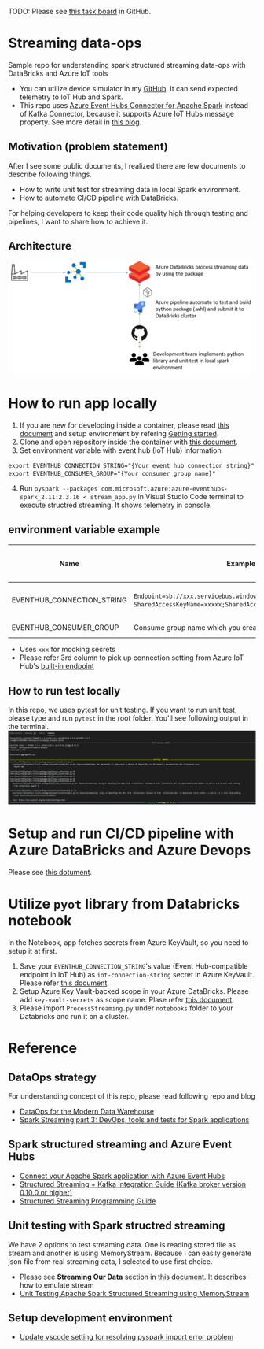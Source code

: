 TODO: 
Please see [this task board](https://github.com/NT-D/streaming-dataops/projects/1) in GitHub.

# Streaming data-ops
Sample repo for understanding spark structured streaming data-ops with DataBricks and Azure IoT tools
- You can utilize device simulator in my [GitHub](https://github.com/NT-D/streaming-dataops-device). It can send expected telemetry to IoT Hub and Spark.
- This repo uses [Azure Event Hubs Connector for Apache Spark](https://github.com/Azure/azure-event-hubs-spark) instead of Kafka Connector, because it supports Azure IoT Hubs message property. See more detail in [this blog](https://medium.com/@masayukiota/comparison-kafka-or-event-hubs-connector-to-consume-streaming-data-from-databricks-in-iot-scenario-5053a3d85f4f).

## Motivation (problem statement)
After I see some public documents, I realized there are few documents to describe following things.
- How to write unit test for streaming data in local Spark environment.
- How to automate CI/CD pipeline with DataBricks.

For helping developers to keep their code quality high through testing and pipelines, I want to share how to achieve it.

## Architecture
![Architecture](./docs/Architecture.png)

# How to run app locally
1. If you are new for developing inside a container, please read [this document](https://code.visualstudio.com/docs/remote/containers) and setup environment by refering [Getting started](https://code.visualstudio.com/docs/remote/containers#_getting-started).
1. Clone and open repository inside the container with [this document](https://code.visualstudio.com/docs/remote/containers#_quick-start-open-a-git-repository-or-github-pr-in-an-isolated-container-volume).
1. Set environment variable with event hub (IoT Hub) information
```shell
export EVENTHUB_CONNECTION_STRING="{Your event hub connection string}"
export EVENTHUB_CONSUMER_GROUP="{Your consumer group name}"
```
4. Run `pyspark --packages com.microsoft.azure:azure-eventhubs-spark_2.11:2.3.16 < stream_app.py` in Visual Studio Code terminal to execute structred streaming. It shows telemetry in console.

## environment variable example
|Name|Example|IoT Hub Build-in endpoints name|
|--|--|--|
|EVENTHUB_CONNECTION_STRING|`Endpoint=sb://xxx.servicebus.windows.net/;  SharedAccessKeyName=xxxxx;SharedAccessKey=xxx;EntityPath=xxxx`|Event Hub-compatible endpoint|
|EVENTHUB_CONSUMER_GROUP|Consume group name which you created. Default is `$Default`|Consumer Groups|

- Uses `xxx` for mocking secrets
- Please refer 3rd column to pick up connection setting from Azure IoT Hub's [built-in endpoint](https://docs.microsoft.com/en-us/azure/iot-hub/iot-hub-devguide-messages-read-builtin)

## How to run test locally
In this repo, we uses [pytest](https://docs.pytest.org/en/stable/) for unit testing. If you want to run unit test, please type and run `pytest` in the root folder. You'll see following output in the terminal.
![pytest](./docs/pytest.PNG)

# Setup and run CI/CD pipeline with Azure DataBricks and Azure Devops
Please see [this dotument](./devops/README.md).

# Utilize `pyot` library from Databricks notebook
In the Notebook, app fetches secrets from Azure KeyVault, so you need to setup it at first.
1. Save your `EVENTHUB_CONNECTION_STRING`'s value (Event Hub-compatible endpoint in IoT Hub) as `iot-connection-string` secret in Azure KeyVault. Please refer [this document](https://docs.microsoft.com/en-us/azure/key-vault/secrets/quick-create-portal).
1. Setup Azure Key Vault-backed scope in your Azure DataBricks. Please add `key-vault-secrets` as scope name. Plase refer [this document](https://docs.microsoft.com/en-us/azure/databricks/security/secrets/secret-scopes#--create-an-azure-key-vault-backed-secret-scope).
1. Please import `ProcessStreaming.py` under `notebooks` folder to your Databricks and run it on a cluster.


# Reference
## DataOps strategy
For understanding concept of this repo, please read following repo and blog
- [DataOps for the Modern Data Warehouse](https://github.com/Azure-Samples/modern-data-warehouse-dataops)
- [Spark Streaming part 3: DevOps, tools and tests for Spark applications](https://www.adaltas.com/en/2019/06/19/spark-devops-tools-test/)

## Spark structured streaming and Azure Event Hubs
- [Connect your Apache Spark application with Azure Event Hubs](https://docs.microsoft.com/en-us/azure/event-hubs/event-hubs-kafka-spark-tutorial)
- [Structured Streaming + Kafka Integration Guide (Kafka broker version 0.10.0 or higher)](https://spark.apache.org/docs/latest/structured-streaming-kafka-integration.html)
- [Structured Streaming Programming Guide](http://spark.apache.org/docs/latest/structured-streaming-programming-guide.html)


## Unit testing with Spark structred streaming
We have 2 options to test streaming data. One is reading stored file as stream and another is using MemoryStream. Because I can easily generate json file from real streaming data, I selected to use first choice.
- Please see **Streaming Our Data** section in [this document](https://hackersandslackers.com/structured-streaming-in-pyspark/). It describes how to emulate stream
- [Unit Testing Apache Spark Structured Streaming using MemoryStream](https://bartoszgajda.com/2020/04/13/testing-spark-structured-streaming-using-memorystream/)

## Setup development environment
- [Update vscode setting for resolving pyspark import error problem](https://stackoverflow.com/questions/40163106/cannot-find-col-function-in-pyspark)
